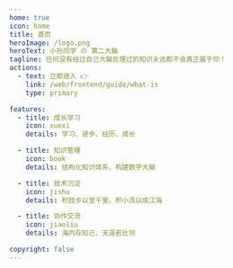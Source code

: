 ```yaml
---
home: true
icon: home
title: 首页
heroImage: /logo.png
heroText: 小孙同学 の 第二大脑
tagline: 任何没有经过自己大脑处理过的知识永远都不会真正属于你！
actions:
  - text: 立即进入 👉
    link: /web/frontend/guide/what-is
    type: primary

features:
  - title: 成长学习
    icon: xuexi
    details: 学习、进步、经历、成长

  - title: 知识管理
    icon: book
    details: 结构化知识体系，构建数字大脑

  - title: 技术沉淀
    icon: jishu
    details: 积跬步以至千里，积小流以成江海

  - title: 协作交流
    icon: jiaoliu
    details: 海内存知己，天涯若比邻

copyright: false
---
```

